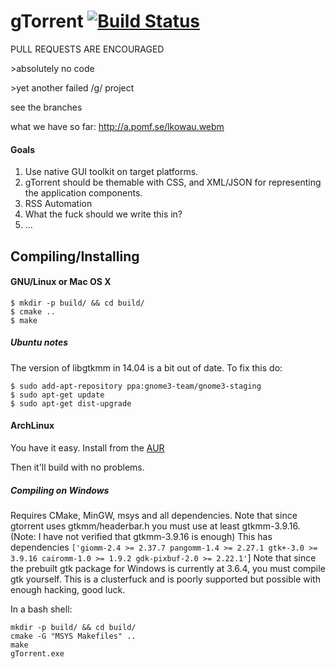gTorrent [![Build Status](https://travis-ci.org/gtorrent/gTorrent.svg?branch=master)](https://travis-ci.org/gtorrent/gTorrent)
=============

PULL REQUESTS ARE ENCOURAGED

\>absolutely no code

\>yet another failed /g/ project

see the branches

what we have so far: http://a.pomf.se/lkowau.webm


#### Goals
1. Use native GUI toolkit on target platforms.
2. gTorrent should be themable with CSS, and XML/JSON for representing the application components.
3. RSS Automation
4. What the fuck should we write this in?
5. ...

## Compiling/Installing
#### GNU/Linux or Mac OS X
```
$ mkdir -p build/ && cd build/
$ cmake ..
$ make
```

##### Ubuntu notes
The version of libgtkmm in 14.04 is a bit out of date. To fix this do:

```
$ sudo add-apt-repository ppa:gnome3-team/gnome3-staging
$ sudo apt-get update
$ sudo apt-get dist-upgrade
```

#### ArchLinux
You have it easy. Install from the [AUR](https://aur.archlinux.org/packages/gtorrent/)

Then it'll build with no problems.

##### Compiling on Windows
Requires CMake, MinGW, msys and all dependencies. Note that since gtorrent uses gtkmm/headerbar.h you must use at least  gtkmm-3.9.16. (Note: I have not verified that gtkmm-3.9.16 is enough) This has dependencies
`['giomm-2.4 >= 2.37.7 pangomm-1.4 >= 2.27.1 gtk+-3.0 >= 3.9.16 cairomm-1.0 >= 1.9.2 gdk-pixbuf-2.0 >= 2.22.1'`]
Note that since the prebuilt gtk package for Windows is currently at 3.6.4, you must compile gtk yourself. This is a clusterfuck and is poorly supported but possible with enough hacking, good luck.

In a bash shell:
```
mkdir -p build/ && cd build/
cmake -G "MSYS Makefiles" ..
make
gTorrent.exe
```
